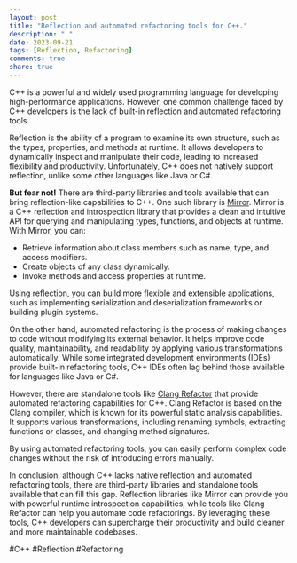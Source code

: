```yaml
---
layout: post
title: "Reflection and automated refactoring tools for C++."
description: " "
date: 2023-09-21
tags: [Reflection, Refactoring]
comments: true
share: true
---
```


C++ is a powerful and widely used programming language for developing high-performance applications. However, one common challenge faced by C++ developers is the lack of built-in reflection and automated refactoring tools. 

Reflection is the ability of a program to examine its own structure, such as the types, properties, and methods at runtime. It allows developers to dynamically inspect and manipulate their code, leading to increased flexibility and productivity. Unfortunately, C++ does not natively support reflection, unlike some other languages like Java or C#.

**But fear not!** There are third-party libraries and tools available that can bring reflection-like capabilities to C++. One such library is [Mirror](https://github.com/salomonmrys/mirror). Mirror is a C++ reflection and introspection library that provides a clean and intuitive API for querying and manipulating types, functions, and objects at runtime. With Mirror, you can:

- Retrieve information about class members such as name, type, and access modifiers.
- Create objects of any class dynamically.
- Invoke methods and access properties at runtime.

Using reflection, you can build more flexible and extensible applications, such as implementing serialization and deserialization frameworks or building plugin systems.

On the other hand, automated refactoring is the process of making changes to code without modifying its external behavior. It helps improve code quality, maintainability, and readability by applying various transformations automatically. While some integrated development environments (IDEs) provide built-in refactoring tools, C++ IDEs often lag behind those available for languages like Java or C#.

However, there are standalone tools like [Clang Refactor](https://clang.llvm.org/extra/clang-rename.html) that provide automated refactoring capabilities for C++. Clang Refactor is based on the Clang compiler, which is known for its powerful static analysis capabilities. It supports various transformations, including renaming symbols, extracting functions or classes, and changing method signatures.

By using automated refactoring tools, you can easily perform complex code changes without the risk of introducing errors manually.

In conclusion, although C++ lacks native reflection and automated refactoring tools, there are third-party libraries and standalone tools available that can fill this gap. Reflection libraries like Mirror can provide you with powerful runtime introspection capabilities, while tools like Clang Refactor can help you automate code refactorings. By leveraging these tools, C++ developers can supercharge their productivity and build cleaner and more maintainable codebases.

#C++ #Reflection #Refactoring